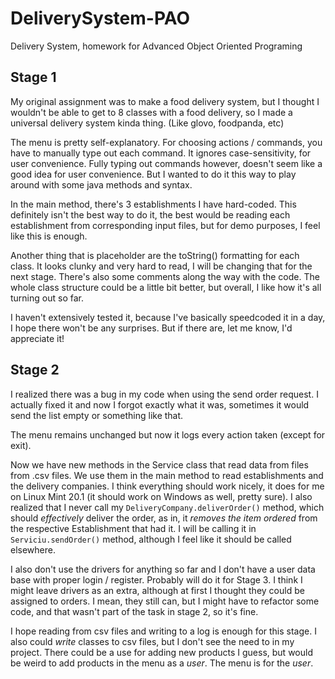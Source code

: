 # DeliverySystem-PAO
Delivery System, homework for Advanced Object Oriented Programing

## Stage 1
My original assignment was to make a food delivery system, but I thought I wouldn't be able to get to 8 classes with a food delivery, so I made a universal delivery system kinda thing. (Like glovo, foodpanda, etc)

The menu is pretty self-explanatory.
For choosing actions / commands, you have to manually type out each command. It ignores case-sensitivity, for user convenience. Fully typing out commands however, doesn't seem like a good idea for user convenience. But I wanted to do it this way to play around with some java methods and syntax.

In the main method, there's 3 establishments I have hard-coded. This definitely isn't the best way to do it, the best would be reading each establishment from corresponding input files, but for demo purposes, I feel like this is enough.

Another thing that is placeholder are the toString() formatting for each class. It looks clunky and very hard to read, I will be changing that for the next stage.
There's also some comments along the way with the code. The whole class structure could be a little bit better, but overall, I like how it's all turning out so far.

I haven't extensively tested it, because I've basically speedcoded it in a day, I hope there won't be any surprises. But if there are, let me know, I'd appreciate it!

## Stage 2
I realized there was a bug in my code when using the send order request. I actually fixed it and now I forgot exactly what it was, sometimes it would send the list empty or something like that.

The menu remains unchanged but now it logs every action taken (except for exit).

Now we have new methods in the Service class that read data from files from .csv files. We use them in the main method to read establishments and the delivery companies. I think everything should work nicely, it does for me on Linux Mint 20.1 (it should work on Windows as well, pretty sure). I also realized that I never call my `DeliveryCompany.deliverOrder()` method, which should _effectively_ deliver the order, as in, it _removes the item ordered_ from the respective Establishment that had it. I will be calling it in `Serviciu.sendOrder()` method, although I feel like it should be called elsewhere.

I also don't use the drivers for anything so far and I don't have a user data base with proper login / register. Probably will do it for Stage 3. I think I might leave drivers as an extra, although at first I thought they could be assigned to orders. I mean, they still can, but I might have to refactor some code, and that wasn't part of the task in stage 2, so it's fine.

I hope reading from csv files and writing to a log is enough for this stage. I also could _write_ classes to csv files, but I don't see the need to in my project. There could be a use for adding new products I guess, but would be weird to add products in the menu as a _user_. The menu is for the _user_.
